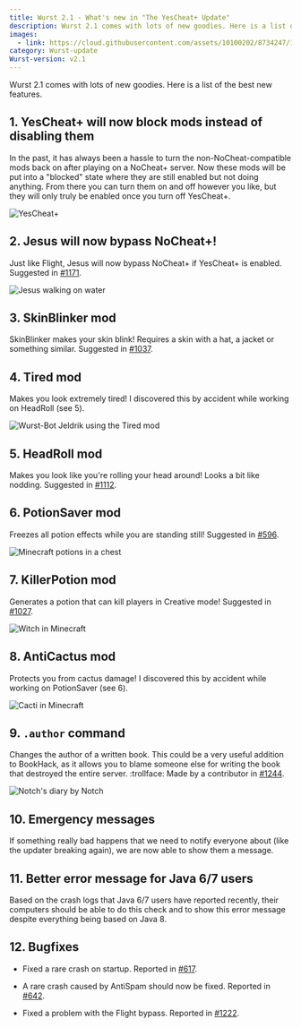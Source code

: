 ```yaml
---
title: Wurst 2.1 - What's new in "The YesCheat+ Update"
description: Wurst 2.1 comes with lots of new goodies. Here is a list of the best new features.
images:
  - link: https://cloud.githubusercontent.com/assets/10100202/8734247/16ef79f0-2c09-11e5-98df-38bce275f359.jpg
category: Wurst-update
Wurst-version: v2.1
---
```

<p class="lead">
  Wurst 2.1 comes with lots of new goodies. Here is a list of the best new features.
</p>

## 1. YesCheat+ will now block mods instead of disabling them
In the past, it has always been a hassle to turn the non-NoCheat-compatible mods back on after playing on a NoCheat+ server. Now these mods will be put into a "blocked" state where they are still enabled but not doing anything. From there you can turn them on and off however you like, but they will only truly be enabled once you turn off YesCheat+.

![YesCheat+](https://cloud.githubusercontent.com/assets/10100202/8748370/4c450dc2-2c9a-11e5-982f-1856c9fc8129.jpg)

## 2. Jesus will now bypass NoCheat+!
Just like Flight, Jesus will now bypass NoCheat+ if YesCheat+ is enabled. Suggested in [#1171](https://github.com/Wurst-Imperium/Wurst-Client/issues/1171).

![Jesus walking on water](https://cloud.githubusercontent.com/assets/10100202/8748365/4c2a8e20-2c9a-11e5-808b-48a559174e11.jpg)

## 3. SkinBlinker mod
SkinBlinker makes your skin blink! Requires a skin with a hat, a jacket or something similar. Suggested in [#1037](https://github.com/Wurst-Imperium/Wurst-Client/issues/1037).

## 4. Tired mod
Makes you look extremely tired! I discovered this by accident while working on HeadRoll (see 5).

![Wurst-Bot Jeldrik using the Tired mod](https://cloud.githubusercontent.com/assets/10100202/8747093/f7dfc7f4-2c8f-11e5-9653-2862dd07d9e0.gif)

## 5. HeadRoll mod
Makes you look like you're rolling your head around! Looks a bit like nodding. Suggested in [#1112](https://github.com/Wurst-Imperium/Wurst-Client/issues/1112).

## 6. PotionSaver mod
Freezes all potion effects while you are standing still! Suggested in [#596](https://github.com/Wurst-Imperium/Wurst-Client/issues/596).

![Minecraft potions in a chest](https://cloud.githubusercontent.com/assets/10100202/8748366/4c32a01a-2c9a-11e5-873e-82b4e631097b.jpg)

## 7. KillerPotion mod
Generates a potion that can kill players in Creative mode! Suggested in [#1027](https://github.com/Wurst-Imperium/Wurst-Client/issues/1027).

![Witch in Minecraft](https://cloud.githubusercontent.com/assets/10100202/8748367/4c356fc0-2c9a-11e5-9067-6d9ed64024df.jpg)

## 8. AntiCactus mod
Protects you from cactus damage! I discovered this by accident while working on PotionSaver (see 6).

![Cacti in Minecraft](https://cloud.githubusercontent.com/assets/10100202/8748368/4c397f0c-2c9a-11e5-9299-02d9f030bdc7.jpg)

## 9. `.author` command
Changes the author of a written book. This could be a very useful addition to BookHack, as it allows you to blame someone else for writing the book that destroyed the entire server. :trollface: Made by a contributor in [#1244](https://github.com/Wurst-Imperium/Wurst-Client/pull/1244).

![Notch's diary by Notch](https://cloud.githubusercontent.com/assets/10100202/8748369/4c3f8f0a-2c9a-11e5-9ea2-97d6591393cc.jpg)

## 10. Emergency messages
If something really bad happens that we need to notify everyone about (like the updater breaking again), we are now able to show them a message.

## 11. Better error message for Java 6/7 users
Based on the crash logs that Java 6/7 users have reported recently, their computers should be able to do this check and to show this error message despite everything being based on Java 8.

## 12. Bugfixes
- Fixed a rare crash on startup. Reported in [#617](https://github.com/Wurst-Imperium/Wurst-Client/issues/617).

- A rare crash caused by AntiSpam should now be fixed. Reported in [#642](https://github.com/Wurst-Imperium/Wurst-Client/issues/642).

- Fixed a problem with the Flight bypass. Reported in [#1222](https://github.com/Wurst-Imperium/Wurst-Client/issues/1222).
